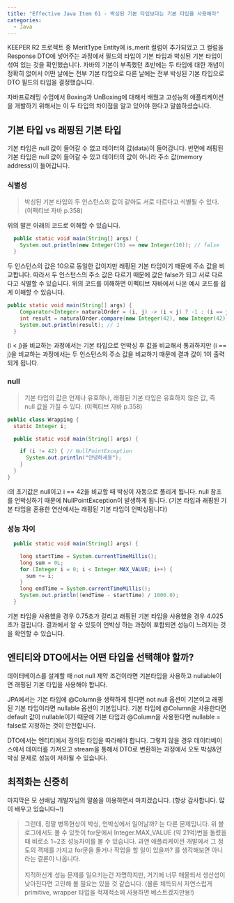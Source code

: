 ```yaml
---
title: "Effective Java Item 61 - 박싱된 기본 타입보다는 기본 타입을 사용해라"
categories:
  - Java
---
```


KEEPER R2 프로젝트 중 MeritType Entity에 is_merit 컬럼이 추가되었고 그 컬럼을 Response DTO에 넣어주는 과정에서 필드의 타입이 기본 타입과 박싱된 기본 타입이 섞여 있는 것을 확인했습니다. 자바의 기본이 부족했던 초반에는 두 타입에 대한 개념이 정확히 없어서 어떤 날에는 전부 기본 타입으로 다른 날에는 전부 박싱된 기본 타입으로 DTO 필드의 타입을 결정했습니다. 

자바프로래밍 수업에서 Boxing과 UnBoxing에 대해서 배웠고 고성능의 애플리케이션을 개발하기 위해서는 이 두 타입의 차이점을 알고 있어야 한다고 말씀하셨습니다.

## 기본 타입 vs 래핑된 기본 타입
기본 타입은 null 값이 들어갈 수 없고 데이터의 값(data)이 들어갑니다. 반면에 래핑된 기본 타입은 null 값이 들어갈 수 있고 데이터의 값이 아니라 주소 값(memory address)이 들어갑니다.


### 식별성
> 박싱된 기본 타입의 두 인스턴스의 값이 같아도 서로 다르다고 식별될 수 있다. (이펙티브 자바 p.358)

위의 말은 아래의 코드로 이해할 수 있습니다.

~~~java
  public static void main(String[] args) {
    System.out.println(new Integer(10) == new Integer(10)); // false
  }
~~~

두 인스턴스의 값은 10으로 동일한 값이지만 래핑된 기본 타입이기 때문에 주소 값을 비교합니다. 따라서 두 인스턴스의 주소 값은 다르기 때문에 값은 false가 되고 서로 다르다고 식별할 수 있습니다. 위의 코드를 이해하면 이펙티브 자바에서 나온 예시 코드를 쉽게 이해할 수 있습니다.

~~~java
public static void main(String[] args) {
    Comparator<Integer> naturalOrder = (i, j) -> (i < j) ? -1 : (i == j ? 0 : 1);
    int result = naturalOrder.compare(new Integer(42), new Integer(42));
    System.out.println(result); // 1
  }
~~~

(i < j)을 비교하는 과정에서는 기본 타입으로 언박싱 후 값을 비교해서 통과하지만 (i == j)을 비교하는 과정에서는 두 인스턴스의 주소 값을 비교하기 때문에 결과 값이 1이 출력되게 됩니다.


### null
> 기본 타입의 값은 언제나 유효하나, 래핑된 기본 타입은 유효하지 않은 값, 즉 null 값을 가질 수 있다. (이펙티브 자바 p.358)

~~~java
public class Wrapping {
  static Integer i;

  public static void main(String[] args) {

    if (i != 42) { // NullPointException
      System.out.println("안녕하세용");
    }
  }
}
~~~
i의 초기값은 null이고 i == 42을 비교할 때 박싱이 자동으로 풀리게 됩니다. null 참조를 언박싱하기 때문에 NullPointException이 발생하게 됩니다. (기본 타입과 래핑된 기본 타입을 혼용한 연산에서는 래핑된 기본 타입이 언박싱됩니다)


### 성능 차이
~~~java
  public static void main(String[] args) {

    long startTime = System.currentTimeMillis();
    long sum = 0L;
    for (Integer i = 0; i < Integer.MAX_VALUE; i++) {
      sum += i;
    }
    long endTime = System.currentTimeMillis();
    System.out.println((endTime - startTime) / 1000.0);
  }
~~~

기본 타입을 사용했을 경우 0.75초가 걸리고 래핑된 기본 타입을 사용했을 경우 4.025초가 걸립니다. 결과에서 알 수 있듯이 언박싱 하는 과정이 포함되면 성능이 느려지는 것을 확인할 수 있습니다.


## 엔티티와 DTO에서는 어떤 타입을 선택해야 할까?
데이터베이스를 설계할 때 not null 제약 조건이라면 기본타입을 사용하고 nullable이면 래핑된 기본 타입을 사용해야 합니다.

JPA에서는 기본 타입에 @Column을 생략하게 된다면 not null 옵션이 기본이고 래핑된 기본 타입이라면 nullable 옵션이 기본입니다. 기본 타입에 @Column을 사용한다면 default 값이 nullable이기 때문에 기본 타입과 @Column을 사용한다면 nullable = false로 지정하는 것이 안전합니다.

DTO에서는 엔티티에서 정의된 타입을 따라해야 합니다. 그렇지 않을 경우 데이터베이스에서 데이터를 가져오고 stream을 통해서 DTO로 변환하는 과정에서 오토 박싱&언박싱 문제로 성능이 저하될 수 있습니다.


## 최적화는 신중히
마지막은 모 선배님 개발자님의 말씀을 이용하면서 마치겠습니다. (항상 감사합니다. 많이 배우고 있습니다~!)

> 그런데, 정말 병목현상이 박싱, 언박싱에서 일어날까? 는 다른 문제입니다. 위 블로그에서도 볼 수 있듯이 for문에서 Integer.MAX_VALUE (약 21억)번을 돌렸을 때 비로소 1~2초 성능차이를 볼 수 있습니다. 과연 애플리케이션 개발에서 그 정도의 객체를 가지고 for문을 돌거나 작업을 할 일이 있을까? 를 생각해보면 아니라는 결론이 나옵니다. </br></br>
지적하신게 성능 문제를 일으키는건 자명하지만, 거기에 너무 매몰되서 생산성이 낮아진다면 고민해 볼 필요는 있을 것 같습니다. (물론 체득되서 자연스럽게 primitive, wrapper 타입을 적재적소에 사용하면 베스트겠지만용!)








